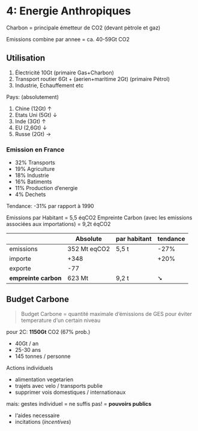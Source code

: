 # 4: Energie Anthropiques

Charbon = principale émetteur de CO2 (devant pètrole et gaz)

Emissions combine par annee = ca. 40-59Gt CO2

## Utilisation

1. Électricité 10Gt (primaire Gas+Charbon)
2. Transport routier 6Gt + (aerien+maritime 2Gt) (primaire Pétrol)
3. Industrie, Echauffement etc

Pays: (absolutement)

1. Chine (12Gt) ↑
2. Etats Uni  (5Gt) ↓
3. Inde (3Gt) ↑
4. EU (2,6Gt) ↓
5. Russe (2Gt) →

### Emission en France

- 32% Transports
- 19% Agriculture
- 18% Industrie
- 16% Batiments
- 11% Production d‘energie
- 4% Dechets

Tendance: -31% par rapport à 1990

Emissions par Habitant = 5,5 éqCO2
Empreinte Carbon (avec les emissions associées aux importations) = 9,2t éqCO2


|                      | Absolute     | par habitant | **tendance** |
| -------------------- | ------------ | ------------ | ------------ |
| emissions            | 352 Mt eqCO2 | 5,5 t        | -27%         |
| importe              | +348         |              | +20%         |
| exporte              | -77          |              |              |
| **empreinte carbon** | 623 Mt       | 9,2 t        | ➘            |
## Budget Carbone

> Budget Carbone = quantité maximale d‘émissions de GES pour éviter temperature d‘un certain niveau

pour 2C: **1150Gt** CO2 (67% prob.)

- 40Gt / an
- 25-30 ans
- 145 tonnes / personne

Actions individuels

- alimentation vegetarien
- trajets avec velo / transports publie
- supprimer vois domestiques / internationaux

mais: gestes individuel = ne suffis pas! = **pouvoirs publics**

- l‘aides necessaire
- incitations (*incentives*)